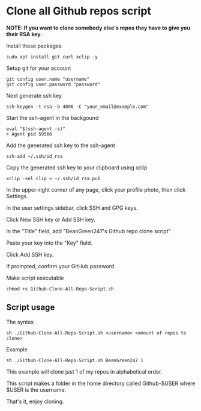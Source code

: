 # Clone all Github repos script
**NOTE: If you want to clone somebody else's repos they have to give you their RSA key.**

Install these packages
```
sudo apt install git curl xclip -y
```
Setup git for your account
```
git config user.name "username"
git config user.password "password"
```
Next generate ssh key
```
ssh-keygen -t rsa -b 4096 -C "your_email@example.com"
```
Start the ssh-agent in the backgound
```
eval "$(ssh-agent -s)"
> Agent pid 59566
```
Add the generated ssh key to the ssh-agent
```
ssh-add ~/.ssh/id_rsa
```
Copy the generated ssh key to your clipboard using xclip
```
xclip -sel clip < ~/.ssh/id_rsa.pub
```
In the upper-right corner of any page, click your profile photo, then click Settings.

In the user settings sidebar, click SSH and GPG keys.

Click New SSH key or Add SSH key.

In the "Title" field, add "BeanGreen247's Github repo clone script"

Paste your key into the "Key" field.

Click Add SSH key.

If prompted, confirm your GitHub password.

Make script executable
```
chmod +x Github-Clone-All-Repo-Script.sh
```
## Script usage
The syntax
```
sh ./Github-Clone-All-Repo-Script.sh <username> <amount of repos to clone>
```
Example
```
sh ./Github-Clone-All-Repo-Script.sh BeanGreen247 1
```
This example will clone just 1 of my repos in alphabetical order.

This script makes a folder in the home directory called Github-$USER where $USER is the username.

That's it, enjoy cloning.
